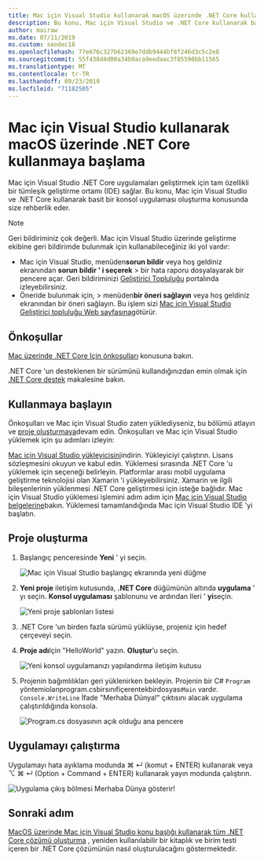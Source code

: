 ```yaml
---
title: Mac için Visual Studio kullanarak macOS üzerinde .NET Core kullanmaya başlama
description: Bu konu, Mac için Visual Studio ve .NET Core kullanarak basit bir konsol uygulaması oluşturma konusunda size rehberlik eder.
author: mairaw
ms.date: 07/11/2019
ms.custom: seodec18
ms.openlocfilehash: 77e676c327b62369e7ddb9444bf8f246d3c5c2e8
ms.sourcegitcommit: 55f438d4d00a34b9aca9eedaac3f85590bb11565
ms.translationtype: MT
ms.contentlocale: tr-TR
ms.lasthandoff: 09/23/2019
ms.locfileid: "71182505"
---
```

# <a name="get-started-with-net-core-on-macos-using-visual-studio-for-mac"></a>Mac için Visual Studio kullanarak macOS üzerinde .NET Core kullanmaya başlama

Mac için Visual Studio .NET Core uygulamaları geliştirmek için tam özellikli bir tümleşik geliştirme ortamı (IDE) sağlar. Bu konu, Mac için Visual Studio ve .NET Core kullanarak basit bir konsol uygulaması oluşturma konusunda size rehberlik eder.

> [!NOTE]
> Geri bildiriminiz çok değerli. Mac için Visual Studio üzerinde geliştirme ekibine geri bildirimde bulunmak için kullanabileceğiniz iki yol vardır:
>
> * Mac için Visual Studio, menüden**sorun bildir** veya hoş geldiniz ekranından **sorun** **bildir ' i seçerek** > bir hata raporu dosyalayarak bir pencere açar. Geri bildiriminizi [Geliştirici Topluluğu](https://developercommunity.visualstudio.com/spaces/8/index.html) portalında izleyebilirsiniz.
> * Öneride bulunmak için, > menüden**bir öneri sağlayın** veya hoş geldiniz ekranından bir öneri sağlayın. Bu işlem sizi [Mac için Visual Studio Geliştirici topluluğu Web sayfasına](https://developercommunity.visualstudio.com/content/idea/post.html?space=41)götürür.

## <a name="prerequisites"></a>Önkoşullar

[Mac üzerinde .NET Core Için önkoşulları](../macos-prerequisites.md) konusuna bakın.

.NET Core 'un desteklenen bir sürümünü kullandığınızdan emin olmak için [.NET Core destek](/visualstudio/mac/net-core-support) makalesine bakın.

## <a name="get-started"></a>Kullanmaya başlayın

Önkoşulları ve Mac için Visual Studio zaten yüklediyseniz, bu bölümü atlayın ve [proje oluşturmaya](#creating-a-project)devam edin. Önkoşulları ve Mac için Visual Studio yüklemek için şu adımları izleyin:

[Mac için Visual Studio yükleyicisini](https://visualstudio.microsoft.com/vs/mac/?utm_medium=microsoft&utm_source=docs.microsoft.com&utm_campaign=inline+link)indirin. Yükleyiciyi çalıştırın. Lisans sözleşmesini okuyun ve kabul edin. Yüklemesi sırasında .NET Core 'u yüklemek için seçeneği belirleyin. Platformlar arası mobil uygulama geliştirme teknolojisi olan Xamarin 'i yükleyebilirsiniz. Xamarin ve ilgili bileşenlerinin yüklenmesi .NET Core geliştirmesi için isteğe bağlıdır. Mac için Visual Studio yüklemesi işlemini adım adım için [Mac için Visual Studio belgelerine](/visualstudio/mac/)bakın. Yüklemesi tamamlandığında Mac için Visual Studio IDE 'yi başlatın.

## <a name="creating-a-project"></a>Proje oluşturma

1. Başlangıç penceresinde **Yeni** ' yi seçin.

   ![Mac için Visual Studio başlangıç ekranında yeni düğme](./media/using-on-mac-vs/visual-studio-mac-new-project.png)

1. **Yeni proje** iletişim kutusunda, **.NET Core** düğümünün altında **uygulama** ' yı seçin. **Konsol uygulaması** şablonunu ve ardından Ileri ' **yi**seçin.

   ![Yeni proje şablonları listesi](./media/using-on-mac-vs/visual-studio-mac-new-dialog.png)

1. .NET Core 'un birden fazla sürümü yüklüyse, projeniz için hedef çerçeveyi seçin.

1. **Proje adı**Için "HelloWorld" yazın. **Oluştur**’u seçin.

   ![Yeni konsol uygulamanızı yapılandırma iletişim kutusu](./media/using-on-mac-vs/visual-studio-mac-new-options.png)

1. Projenin bağımlılıkları geri yüklenirken bekleyin. Projenin bir C# `Program` yöntemiolanprogram.csbirsınıfiçerentekbirdosyası`Main` vardır. `Console.WriteLine` İfade "Merhaba Dünya!" çıktısını alacak uygulama çalıştırıldığında konsola.

   ![Program.cs dosyasının açık olduğu ana pencere](./media/using-on-mac-vs/visual-studio-mac-editor.png)

## <a name="run-the-application"></a>Uygulamayı çalıştırma

Uygulamayı hata ayıklama modunda ⌘ ↵ (komut + ENTER) kullanarak veya ⌥ ⌘ ↵ (Option + Command + ENTER) kullanarak yayın modunda çalıştırın.

![Uygulama çıkış bölmesi Merhaba Dünya gösterir!](./media/using-on-mac-vs/visual-studio-mac-output.png)

## <a name="next-step"></a>Sonraki adım

[MacOS üzerinde Mac için Visual Studio konu başlığı kullanarak tüm .NET Core çözümü oluşturma](using-on-mac-vs-full-solution.md) , yeniden kullanılabilir bir kitaplık ve birim testi içeren bir .NET Core çözümünün nasıl oluşturulacağını göstermektedir.
